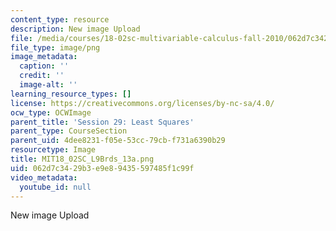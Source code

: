 ```yaml
---
content_type: resource
description: New image Upload
file: /media/courses/18-02sc-multivariable-calculus-fall-2010/062d7c3429b3e9e89435597485f1c99f_MIT18_02SC_L9Brds_13a.png
file_type: image/png
image_metadata:
  caption: ''
  credit: ''
  image-alt: ''
learning_resource_types: []
license: https://creativecommons.org/licenses/by-nc-sa/4.0/
ocw_type: OCWImage
parent_title: 'Session 29: Least Squares'
parent_type: CourseSection
parent_uid: 4dee8231-f05e-53cc-79cb-f731a6390b29
resourcetype: Image
title: MIT18_02SC_L9Brds_13a.png
uid: 062d7c34-29b3-e9e8-9435-597485f1c99f
video_metadata:
  youtube_id: null
---
```

New image Upload